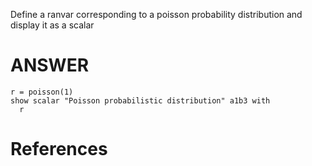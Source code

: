 Define a ranvar corresponding to a poisson probability distribution and display it as a scalar

# ANSWER

```envision
r = poisson(1)
show scalar "Poisson probabilistic distribution" a1b3 with
  r
```

# References


